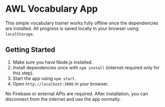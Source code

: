 # AWL Vocabulary App

This simple vocabulary trainer works fully offline once the dependencies are installed. All progress is saved locally in your browser using `localStorage`.

## Getting Started
1. Make sure you have Node.js installed.
2. Install dependencies once with `npm install` (internet required only for this step).
3. Start the app using `npm start`.
4. Open `http://localhost:3000` in your browser.

No Firebase or external APIs are required.
After installation, you can disconnect from the internet and use the app normally.
